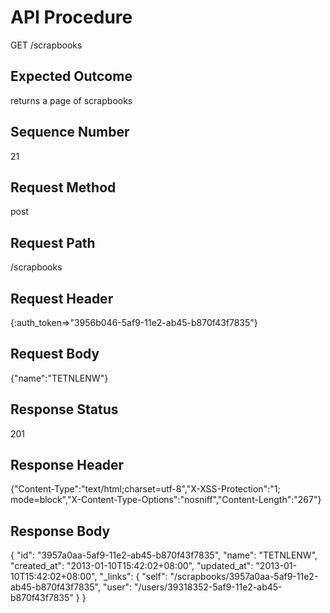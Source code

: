 # API Procedure
GET /scrapbooks
## Expected Outcome
returns a page of scrapbooks
## Sequence Number
21
## Request Method
post
## Request Path
/scrapbooks
## Request Header
{:auth_token=>"3956b046-5af9-11e2-ab45-b870f43f7835"}
## Request Body
{"name":"TETNLENW"}

## Response Status
201
## Response Header
{"Content-Type":"text/html;charset=utf-8","X-XSS-Protection":"1; mode=block","X-Content-Type-Options":"nosniff","Content-Length":"267"}

## Response Body
{
  "id": "3957a0aa-5af9-11e2-ab45-b870f43f7835",
  "name": "TETNLENW",
  "created_at": "2013-01-10T15:42:02+08:00",
  "updated_at": "2013-01-10T15:42:02+08:00",
  "_links": {
    "self": "/scrapbooks/3957a0aa-5af9-11e2-ab45-b870f43f7835",
    "user": "/users/39318352-5af9-11e2-ab45-b870f43f7835"
  }
}
